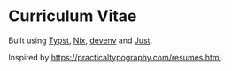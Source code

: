 # Curriculum Vitae

Built using [Typst](https://typst.app/), [Nix](https://nixos.org/), [devenv](https://devenv.sh/) and [Just](https://github.com/casey/just).

Inspired by https://practicaltypography.com/resumes.html.
